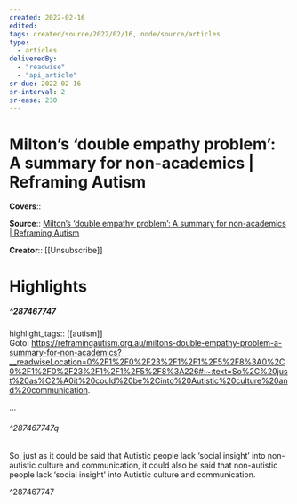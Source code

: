 ```yaml
---
created: 2022-02-16
edited:
tags: created/source/2022/02/16, node/source/articles
type: 
  - articles
deliveredBy: 
  - "readwise"
  - "api_article"
sr-due: 2022-02-16
sr-interval: 2
sr-ease: 230
---
```

# Milton’s ‘double empathy problem’: A summary for non-academics | Reframing Autism

**Covers**:: 

**Source**:: [Milton’s ‘double empathy problem’: A summary for non-academics | Reframing Autism](https://reframingautism.org.au/miltons-double-empathy-problem-a-summary-for-non-academics)

**Creator**:: [[Unsubscribe]]

# Highlights
##### ^287467747

highlight_tags:: [[autism]]   
Goto: https://reframingautism.org.au/miltons-double-empathy-problem-a-summary-for-non-academics?__readwiseLocation=0%2F1%2F0%2F23%2F1%2F1%2F5%2F8%3A0%2C0%2F1%2F0%2F23%2F1%2F1%2F5%2F8%3A226#:~:text=So%2C%20just%20as%C2%A0it%20could%20be%2Cinto%20Autistic%20culture%20and%20communication.  

...  

###### ^287467747q

So, just as it could be said that Autistic people lack ‘social insight’ into non-autistic culture and communication, it could also be said that non-autistic people lack ‘social insight’ into Autistic culture and communication. 

^287467747

